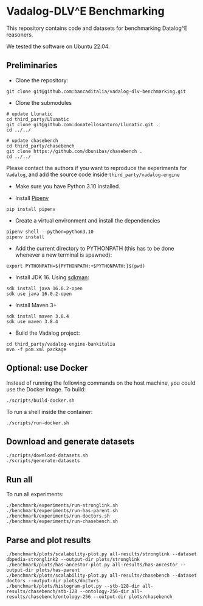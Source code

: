 # Vadalog-DLV^E Benchmarking

This repository contains code and datasets for benchmarking Datalog^E reasoners.

We tested the software on Ubuntu 22.04.

## Preliminaries

- Clone the repository:
```
git clone git@github.com:bancaditalia/vadalog-dlv-benchmarking.git
```

- Clone the submodules
```
# update Llunatic
cd third_party/Llunatic
git clone git@github.com:donatellosantoro/Llunatic.git .
cd ../../

# update chasebench
cd third_party/chasebench
git clone https://github.com/dbunibas/chasebench .
cd ../../
```

Please contact the authors if you want to reproduce the experiments for `Vadalog`, and add the source code inside `third_party/vadalog-engine`

- Make sure you have Python 3.10 installed.

- Install [Pipenv](https://pipenv.pypa.io/en/latest/)
```
pip install pipenv
```

- Create a virtual environment and install the dependencies
```
pipenv shell --python=python3.10
pipenv install
```

- Add the current directory to PYTHONPATH (this has to be done whenever a new terminal is spawned):
```
export PYTHONPATH=${PYTHONPATH:+$PYTHONPATH:}$(pwd)
```

- Install JDK 16. Using [sdkman](https://sdkman.io/):
```
sdk install java 16.0.2-open
sdk use java 16.0.2-open
```

- Install Maven 3+
```
sdk install maven 3.8.4
sdk use maven 3.8.4
```

- Build the Vadalog project:
```
cd third_party/vadalog-engine-bankitalia
mvn -f pom.xml package
```

## Optional: use Docker

Instead of running the following commands on the host machine,
you could use the Docker image. To build:
```
./scripts/build-docker.sh
```

To run a shell inside the container:
```
./scripts/run-docker.sh
```


## Download and generate datasets

```
./scripts/download-datasets.sh
./scripts/generate-datasets
```


## Run all

To run all experiments:

```
./benchmark/experiments/run-stronglink.sh
./benchmark/experiments/run-has-parent.sh
./benchmark/experiments/run-doctors.sh
./benchmark/experiments/run-chasebench.sh
```

## Parse and plot results

```
./benchmark/plots/scalability-plot.py all-results/stronglink --dataset dbpedia-stronglink2 --output-dir plots/stronglink
./benchmark/plots/has-ancestor-plot.py all-results/has-ancestor --output-dir plots/has-parent
./benchmark/plots/scalability-plot.py all-results/chasebench --dataset doctors --output-dir plots/doctors
./benchmark/plots/histogram-plot.py --stb-128-dir all-results/chasebench/stb-128 --ontology-256-dir all-results/chasebench/ontology-256 --output-dir plots/chasebench
```
